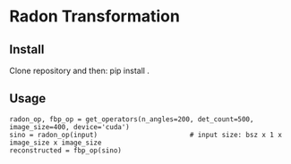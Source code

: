 # Radon Transformation

## Install
Clone repository and then:
    pip install .

## Usage
```
radon_op, fbp_op = get_operators(n_angles=200, det_count=500, image_size=400, device='cuda')
sino = radon_op(input) 						 # input size: bsz x 1 x image_size x image_size
reconstructed = fbp_op(sino)
```
